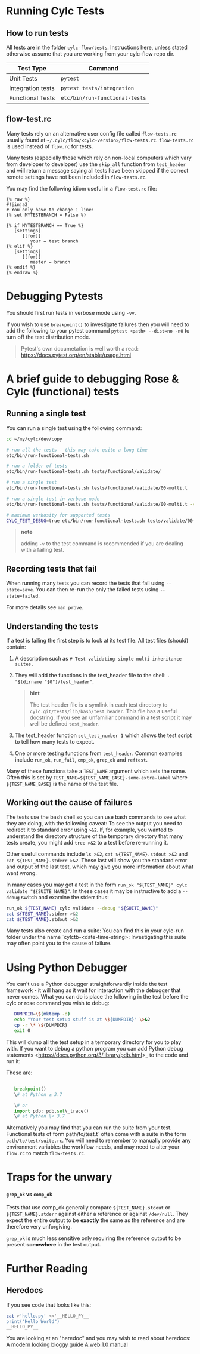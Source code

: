 Running Cylc Tests
================================

## How to run tests

All tests are in the folder `cylc-flow/tests`. Instructions here, unless
stated otherwise assume that you are working from your cylc-flow repo
dir.

| Test Type | Command |
|---|---|
| Unit Tests | `pytest` |
| Integration tests | `pytest tests/integration` |
| Functional Tests | `etc/bin/run-functional-tests` |


## flow-test.rc

Many tests rely on an alternative user config file called
`flow-tests.rc` usually found at
`~/.cylc/flow/<cylc-version>/flow-tests.rc`. `flow-tests.rc` is used
instead of `flow.rc` for tests.

Many tests (especially those which rely on non-local computers which
vary from developer to developer) use the `skip_all` function from
`test_header` and will return a message saying all tests have been
skipped if the correct remote settings have not been included in
`flow-tests.rc`.

You may find the following idiom useful in a `flow-test.rc` file:

<!-- note added raw tags to prevent Jinja2 being interpreted by Jekyll: -->

```
{% raw %}
#!jinja2
# You only have to change 1 line:
{% set MYTESTBRANCH = False %}

{% if MYTESTBRANCH == True %}
   [settings]
      [[for]]
         your = test branch
{% elif %}
   [settings]
      [[for]]
         master = branch
{% endif %}
{% endraw %}
```


Debugging Pytests
=================

You should first run tests in verbose mode using ``-vv``.

If you wish to use ``breakpoint()`` to investigate failures then you will need
to add the following to your pytest command ``pytest <path> --dist=no -n0`` to
turn off the test distribution mode.

>  Pytest's own documetation is well worth a read:
>  https://docs.pytest.org/en/stable/usage.html



A brief guide to debugging Rose & Cylc (functional) tests
=========================================================

## Running a single test

You can run a single test using the following command:

```bash
cd ~/my/cylc/dev/copy

# run all the tests - this may take quite a long time
etc/bin/run-functional-tests.sh

# run a folder of tests
etc/bin/run-functional-tests.sh tests/functional/validate/

# run a single test
etc/bin/run-functional-tests.sh tests/functional/validate/00-multi.t

# run a single test in verbose mode
etc/bin/run-functional-tests.sh tests/functional/validate/00-multi.t -v

# maximum verbosity for supported tests
CYLC_TEST_DEBUG=true etc/bin/run-functional-tests.sh tests/validate/00-multi.t -v
```

> **note**
>
> adding `-v` to the test command is recommended if you are dealing with
> a failing test.

## Recording tests that fail

When running many tests you can record the tests that fail using
`--state=save`. You can then re-run the only the failed tests using
`--state=failed`.

For more details see `man prove`.

## Understanding the tests

If a test is failing the first step is to look at its test file. All
test files (should) contain:

1.  A description such as
    `# Test validating simple multi-inheritance suites.`
2.  They will add the functions in the test\_header file to the shell:
    `. "$(dirname "$0")/test_header"`.

    > **hint**
    >
    > The test header file is a symlink in each test directory to
    > `cylc.git/tests/lib/bash/test_header`. This file has a useful
    > docstring. If you see an unfamiliar command in a test script it
    > may well be defined `test_header`.

3.  The test\_header function `set_test_number 1` which allows the test
    script to tell how many tests to expect.
4.  One or more testing functions from `test_header`. Common examples
    include `run_ok`, `run_fail`, `cmp_ok`, `grep_ok` and `reftest`.

Many of these functions take a `TEST_NAME` argument which sets the name.
Often this is set by `TEST_NAME=${TEST_NAME_BASE}-some-extra-label`
where `${TEST_NAME_BASE}` is the name of the test file.

## Working out the cause of failures

The tests use the bash shell so you can use bash commands to see what
they are doing, with the following caveat: To see the output you need to
redirect it to standard error using `>&2`. If, for example, you wanted
to understand the directory structure of the temporary directory that
many tests create, you might add `tree >&2` to a test before re-running
it.

Other useful commands include `ls >&2`, `cat ${TEST_NAME}.stdout >&2`
and `cat ${TEST_NAME}.stderr >&2`. These last will show you the standard
error and output of the last test, which may give you more information
about what went wrong.

In many cases you may get a test in the form
`run_ok "${TEST_NAME}" cylc validate "${SUITE_NAME}"`. In these cases it
may be instructive to add a `--debug` switch and examine the stderr
thus:

```bash
run_ok ${TEST_NAME} cylc validate --debug "${SUITE_NAME}"
cat ${TEST_NAME}.stderr >&2
cat ${TEST_NAME}.stdout >&2
```

Many tests also create and run a suite: You can find this in your
cylc-run folder under the name
\`cylctb-\<date-time-string\>: Investigating this suite may often point you to the
cause of failure.

Using Python Debugger
=====================
You can't use a Python debugger straightforwardly inside the test framework -
it will hang as it wait for interaction with the debugger that never comes.
What you can do is place the following in the test before the cylc or rose
command you wish to debug:

```bash
   DUMPDIR=\$(mktemp -d)
   echo "Your test setup stuff is at \${DUMPDIR}" \>&2
   cp -r \* \${DUMPDIR}
   exit 0
```

This will dump all the test setup in a temporary directory for you to play with.
If you want to debug a python program you can add
Python debug statements
\<<https://docs.python.org/3/library/pdb.html>\>\_ to
the code and run it:

These are:

```python

   breakpoint()
   \# at Python ≥ 3.7

   \# or
   import pdb; pdb.set\_trace()
   \# at Python \< 3.7
```

Alternatively you may find that you can run the suite from your test.
Functional tests of form path/to/test.t\` often come with a suite in the
form `path/to/test/suite.rc`. You will need to remember to manually
provide any environment variables the workflow needs, and may need to
alter your `flow.rc` to match `flow-tests.rc`.

Traps for the unwary
====================

#### `grep_ok` vs `comp_ok`

Tests that use comp\_ok generally compare `${TEST_NAME}.stdout` or
`${TEST_NAME}.stderr` against either a reference or against `/dev/null`.
They expect the entire output to be **exactly** the same as the
reference and are therefore very unforgiving.

`grep_ok` is much less sensitive only requiring the reference output to
be present **somewhere** in the test output.

Further Reading
===============

## Heredocs

If you see code that looks like this:

```bash
cat >'hello.py' <<'__HELLO_PY__'
print("Hello World")
__HELLO_PY__
```

You are looking at an "heredoc" and you may wish to read about heredocs:
[A modern looking bloggy guide](https://linuxize.com/post/bash-heredoc/)
[A web 1.0 manual](http://tldp.org/LDP/abs/html/here-docs.html)
